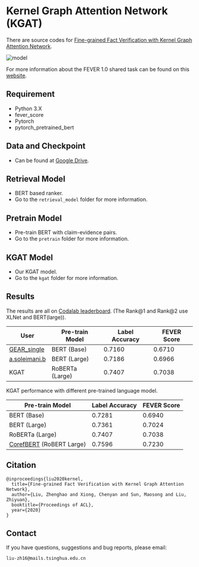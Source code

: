 # Kernel Graph Attention Network (KGAT)
There are source codes for [Fine-grained Fact Verification with Kernel Graph Attention Network](https://arxiv.org/abs/1910.09796).

![model](https://github.com/thunlp/KernelGAT/blob/master/model.png)

For more information about the FEVER 1.0 shared task can be found on this [website](http://fever.ai).


## Requirement
* Python 3.X
* fever_score
* Pytorch
* pytorch_pretrained_bert


## Data and Checkpoint
* Can be found at [Google Drive](https://drive.google.com/open?id=1cv9dfYN_dF8GyILFbON6IUB-iU3nsNLp).


## Retrieval Model
* BERT based ranker.
* Go to the ``retrieval_model`` folder for more information.


## Pretrain Model
* Pre-train BERT with claim-evidence pairs.
* Go to the ``pretrain`` folder for more information.


## KGAT Model
* Our KGAT model.
* Go to the ``kgat`` folder for more information.


## Results
The results are all on [Codalab leaderboard](https://competitions.codalab.org/competitions/18814#results). (The Rank@1 and Rank@2 use XLNet and BERT(large)).


| User | Pre-train Model| Label Accuracy| FEVER Score |
| -------- | -------- | --------  | --------  |
[GEAR_single](https://arxiv.org/pdf/1908.01843.pdf)|BERT \(Base\)|0\.7160|0\.6710|
|[a.soleimani.b](https://arxiv.org/pdf/1910.02655.pdf)|BERT \(Large\)|0\.7186|0\.6966 |
|KGAT |RoBERTa \(Large\)|0\.7407|0\.7038|


KGAT performance with different pre-trained language model.

| Pre-train Model| Label Accuracy| FEVER Score |
| --------  | -------- | -------- |
|BERT \(Base\)|0\.7281|0\.6940|
|BERT \(Large\)|0\.7361|0\.7024|
|RoBERTa \(Large\)|0\.7407|0\.7038|
|[CorefBERT](https://arxiv.org/abs/2004.06870) \(RoBERT Large\)|0\.7596|0\.7230|




## Citation
```
@inproceedings{liu2020kernel,
  title={Fine-grained Fact Verification with Kernel Graph Attention Network},
  author={Liu, Zhenghao and Xiong, Chenyan and Sun, Maosong and Liu, Zhiyuan},
  booktitle={Proceedings of ACL},
  year={2020}
}
```

## Contact
If you have questions, suggestions and bug reports, please email:
```
liu-zh16@mails.tsinghua.edu.cn
```